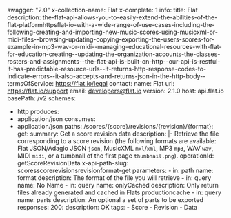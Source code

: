 swagger: "2.0"
x-collection-name: Flat
x-complete: 1
info:
  title: Flat
  description: the-flat-api-allows-you-to-easily-extend-the-abilities-of-the-flat-platformhttpsflat-io-with-a-wide-range-of-use-cases-including-the-following-creating-and-importing-new-music-scores-using-musicxml-or-midi-files--browsing-updating-copying-exporting-the-users-scores-for-example-in-mp3-wav-or-midi--managing-educational-resources-with-flat-for-education-creating--updating-the-organization-accounts-the-classes-rosters-and-assignments--the-flat-api-is-built-on-http--our-api-is-restful-it-has-predictable-resource-urls--it-returns-http-response-codes-to-indicate-errors--it-also-accepts-and-returns-json-in-the-http-body--
  termsOfService: https://flat.io/legal
  contact:
    name: Flat
    url: https://flat.io/support
    email: developers@flat.io
  version: 2.1.0
host: api.flat.io
basePath: /v2
schemes:
- http
produces:
- application/json
consumes:
- application/json
paths:
  /scores/{score}/revisions/{revision}/{format}:
    get:
      summary: Get a score revision data
      description: |-
        Retrieve the file corresponding to a score revision (the following formats are available: Flat JSON/Adagio JSON `json`, MusicXML
        `mxl`/`xml`, MP3 `mp3`, WAV `wav`, MIDI `midi`, or a tumbnail of the first page `thumbnail.png`).
      operationId: getScoreRevisionData
      x-api-path-slug: scoresscorerevisionsrevisionformat-get
      parameters:
      - in: path
        name: format
        description: The format of the file you will retrieve
      - in: query
        name: No Name
      - in: query
        name: onlyCached
        description: Only return files already generated and cached in Flats productioncache
      - in: query
        name: parts
        description: An optional a set of parts to be exported
      responses:
        200:
          description: OK
      tags:
      - Score
      - Revision
      - Data